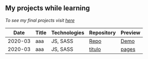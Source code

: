 ## My projects while learning

_To see my final projects visit [here](./final-projects.md)_

Date | Title | Technologies | Repository | Preview
-----|-------|--------|------------|----------
2020-03 | aaa | JS, SASS | [Repo](https://github.com/dev-freitas/last) | [Demo](https://dev-freitas.github.io/last/)
2020-03 | aaa | JS, SASS | [titulo](link) | [pages](link)
